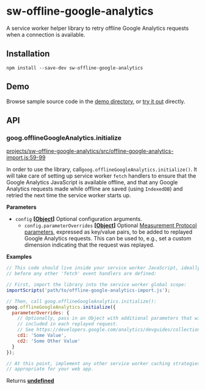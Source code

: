 # sw-offline-google-analytics

A service worker helper library to retry offline Google Analytics requests when a connection is available.

## Installation

`npm install --save-dev sw-offline-google-analytics`

## Demo

Browse sample source code in the [demo directory](https://github.com/GoogleChrome/sw-helpers/tree/master/projects/sw-offline-google-analytics/demo), or
[try it out](https://googlechrome.github.io/sw-helpers/sw-offline-google-analytics/demo/) directly.

## API

### goog.offlineGoogleAnalytics.initialize

[projects/sw-offline-google-analytics/src/offline-google-analytics-import.js:59-99](https://github.com/GoogleChrome/sw-helpers/blob/abc05d9a3763f5db6c6bf650e23f997c7c1eccb2/projects/sw-offline-google-analytics/src/offline-google-analytics-import.js#L59-L99 "Source code on GitHub")

In order to use the library, call`goog.offlineGoogleAnalytics.initialize()`.
It will take care of setting up service worker `fetch` handlers to ensure
that the Google Analytics JavaScript is available offline, and that any
Google Analytics requests made while offline are saved (using `IndexedDB`)
and retried the next time the service worker starts up.

**Parameters**

-   `config` **\[[Object](https://developer.mozilla.org/en-US/docs/Web/JavaScript/Reference/Global_Objects/Object)]** Optional configuration arguments.
    -   `config.parameterOverrides` **\[[Object](https://developer.mozilla.org/en-US/docs/Web/JavaScript/Reference/Global_Objects/Object)]** Optional
                         [Measurement Protocol parameters](https://developers.google.com/analytics/devguides/collection/protocol/v1/parameters),
                         expressed as key/value pairs, to be added to replayed Google
                         Analytics requests. This can be used to, e.g., set a custom
                         dimension indicating that the request was replayed.

**Examples**

```javascript
// This code should live inside your service worker JavaScript, ideally
// before any other 'fetch' event handlers are defined:

// First, import the library into the service worker global scope:
importScripts('path/to/offline-google-analytics-import.js');

// Then, call goog.offlineGoogleAnalytics.initialize():
goog.offlineGoogleAnalytics.initialize({
  parameterOverrides: {
    // Optionally, pass in an Object with additional parameters that will be
    // included in each replayed request.
    // See https://developers.google.com/analytics/devguides/collection/protocol/v1/parameters
    cd1: 'Some Value',
    cd2: 'Some Other Value'
  }
});

// At this point, implement any other service worker caching strategies
// appropriate for your web app.
```

Returns **[undefined](https://developer.mozilla.org/en-US/docs/Web/JavaScript/Reference/Global_Objects/undefined)** 
